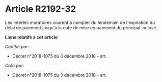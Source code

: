 # Article R2192-32

Les intérêts moratoires courent à compter du lendemain de l'expiration du délai de paiement jusqu'à la date de mise en
paiement du principal incluse.

**Liens relatifs à cet article**

_Codifié par_:

  - Décret n°2018-1075 du 3 décembre 2018 - art.

_Créé par_:

  - Décret n°2018-1075 du 3 décembre 2018 - art.
